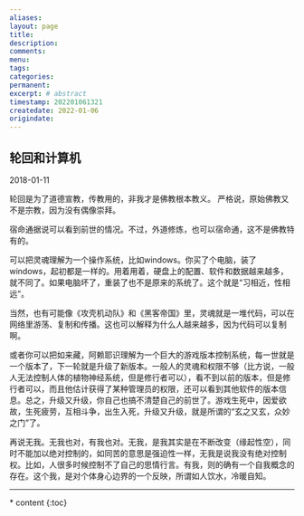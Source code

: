 ```yaml
---
aliases:
layout: page
title:
description:
comments:
menu:
tags: 
categories:
permanent: 
excerpt: # abstract
timestamp: 202201061321
createdate: 2022-01-06
origindate: 
---
```


## 轮回和计算机

2018-01-11 

轮回是为了道德宣教，传教用的，非我才是佛教根本教义。 严格说，原始佛教又不是宗教，因为没有偶像崇拜。

宿命通据说可以看到前世的情况。不过，外道修炼，也可以宿命通，这不是佛教特有的。

可以把灵魂理解为一个操作系统，比如windows。你买了个电脑，装了windows，起初都是一样的。用着用着，硬盘上的配置、软件和数据越来越多，就不同了。如果电脑坏了，重装了也不是原来的系统了。这个就是“习相近，性相远”。

当然，也有可能像《攻壳机动队》和《黑客帝国》里，灵魂就是一堆代码，可以在网络里游荡、复制和传播。这也可以解释为什么人越来越多，因为代码可以复制啊。

或者你可以把如来藏，阿赖耶识理解为一个巨大的游戏版本控制系统，每一世就是一个版本了，下一轮就是升级了新版本。一般人的灵魂和权限不够（比方说，一般人无法控制人体的植物神经系统，但是修行者可以），看不到以前的版本，但是修行者可以，而且他估计获得了某种管理员的权限，还可以看到其他软件的版本信息。总之，升级又升级，你自己也搞不清楚自己的前世了。游戏生死中，因爱欲故，生死疲劳，互相斗争，出生入死，升级又升级，就是所谓的“玄之又玄，众妙之门”了。

再说无我。无我也对，有我也对。无我，是我其实是在不断改变（缘起性空），同时不能加以绝对控制的，如同苦的意思是强迫性一样，无我是说我没有绝对控制权。比如，人很多时候控制不了自己的思情行言。有我，则的确有一个自我概念的存在。这个我，是对个体身心边界的一个反映，所谓如人饮水，冷暖自知。


---
<nav class="toc-fixed" markdown="1">
  * content
  {:toc}
</nav>


